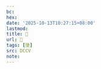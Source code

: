 ```yaml
---
bc:
hex:
date: '2025-10-13T10:27:15+08:00'
lastmod:
title: 􂬔
url: 􂬔
tags: [墬]
src: DCCV
note:
---
```

